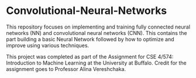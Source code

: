 # Convolutional-Neural-Networks
This repository focuses on implementing and training fully connected neural networks (NN) and convolutional neural networks (CNN). 
This contains the part building a basic Neural Network followed by how to optimize and improve using various techniques. 

This project was completed as part of the Assignment for CSE 4/574: Introduction to Machine Learning at the University at Buffalo. Credit for the assignment goes to Professor Alina Vereshchaka.
